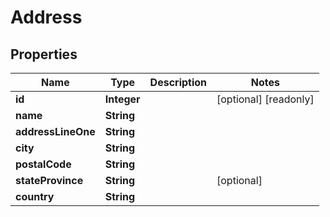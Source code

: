 

# Address


## Properties

| Name | Type | Description | Notes |
|------------ | ------------- | ------------- | -------------|
|**id** | **Integer** |  |  [optional] [readonly] |
|**name** | **String** |  |  |
|**addressLineOne** | **String** |  |  |
|**city** | **String** |  |  |
|**postalCode** | **String** |  |  |
|**stateProvince** | **String** |  |  [optional] |
|**country** | **String** |  |  |



